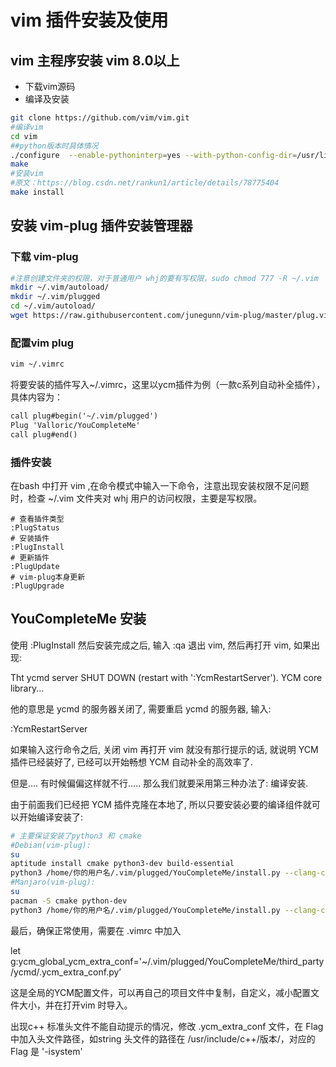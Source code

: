 # vim 插件安装及使用

## vim 主程序安装 vim 8.0以上

* 下载vim源码
* 编译及安装

```bash
git clone https://github.com/vim/vim.git
#编译vim
cd vim
##python版本时具体情况
./configure  --enable-pythoninterp=yes --with-python-config-dir=/usr/lib/python3.7/config
make
#安装vim
#原文：https://blog.csdn.net/rankun1/article/details/78775404
make install
```

## 安装 vim-plug 插件安装管理器

### 下载 vim-plug

```bash
#注意创建文件夹的权限，对于普通用户 whj的要有写权限，sudo chmod 777 -R ~/.vim
mkdir ~/.vim/autoload/
mkdir ~/.vim/plugged
cd ~/.vim/autoload/
wget https://raw.githubusercontent.com/junegunn/vim-plug/master/plug.vim
```

### 配置vim plug

```bash
vim ~/.vimrc
```

将要安装的插件写入~/.vimrc，这里以ycm插件为例（一款c系列自动补全插件），具体内容为：

```txt
call plug#begin('~/.vim/plugged')
Plug 'Valloric/YouCompleteMe'
call plug#end()
```

### 插件安装

在bash 中打开 vim ,在命令模式中输入一下命令，注意出现安装权限不足问题时，检查 ~/.vim 文件夹对 whj 用户的访问权限，主要是写权限。

```vim
# 查看插件类型
:PlugStatus
# 安装插件
:PlugInstall
# 更新插件
:PlugUpdate
# vim-plug本身更新
:PlugUpgrade
```

## YouCompleteMe 安装

使用 :PlugInstall 然后安装完成之后, 输入 :qa 退出 vim, 然后再打开 vim, 如果出现:

Tht ycmd server SHUT DOWN (restart with ':YcmRestartServer'). YCM core library...

他的意思是 ycmd 的服务器关闭了, 需要重启 ycmd 的服务器, 输入:

:YcmRestartServer

如果输入这行命令之后, 关闭 vim 再打开 vim 就没有那行提示的话, 就说明 YCM 插件已经装好了, 已经可以开始畅想 YCM 自动补全的高效率了.

但是…. 有时候偏偏这样就不行….. 那么我们就要采用第三种办法了: 编译安装.

由于前面我们已经把 YCM 插件克隆在本地了, 所以只要安装必要的编译组件就可以开始编译安装了:

```bash
# 主要保证安装了python3 和 cmake
#Debian(vim-plug):
su
aptitude install cmake python3-dev build-essential
python3 /home/你的用户名/.vim/plugged/YouCompleteMe/install.py --clang-completer
#Manjaro(vim-plug):
su
pacman -S cmake python-dev
python3 /home/你的用户名/.vim/plugged/YouCompleteMe/install.py --clang-completer
```

最后，确保正常使用，需要在 .vimrc 中加入

let g:ycm_global_ycm_extra_conf='~/.vim/plugged/YouCompleteMe/third_party/ycmd/.ycm_extra_conf.py’

这是全局的YCM配置文件，可以再自己的项目文件中复制，自定义，减小配置文件大小，并在打开vim 时导入。

出现c++ 标准头文件不能自动提示的情况，修改 .ycm_extra_conf 文件，在  Flag 中加入头文件路径，如string 头文件的路径在 /usr/include/c++/版本/，对应的Flag 是 '-isystem'